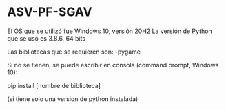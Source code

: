 # ASV-PF-SGAV

El OS que se utilizó fue Windows 10, versión 20H2
La versión de Python que se usó es 3.8.6, 64 bits

Las bibliotecas que se requieren son:
-pygame

Si no se tienen, se puede escribir en consola (command prompt, Windows 10):

pip install [nombre de biblioteca]

(si tiene solo una version de python instalada)



